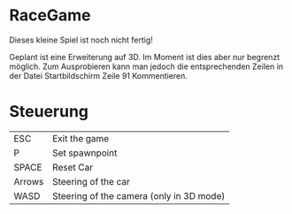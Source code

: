 # RaceGame
Dieses kleine Spiel ist noch nicht fertig!

Geplant ist eine Erweiterung auf 3D. Im Moment ist dies aber nur begrenzt möglich. Zum Ausprobieren kann man jedoch die entsprechenden Zeilen in der Datei Startbildschirm Zeile 91 Kommentieren.


# Steuerung

<table>
    <tr>
        <td>ESC</td>
        <td>Exit the game</td>
    </tr>
    <tr>
        <td>P</td>
        <td>Set spawnpoint</td>
    </tr>
    <tr>
        <td>SPACE</td>
        <td>Reset Car</td>
    </tr>
    <tr>
        <td>Arrows</td>
        <td>Steering of the car</td>
    </tr>
    <tr>
        <td>WASD</td>
        <td>Steering of the camera (only in 3D mode)</td>
    </tr>
</table>
